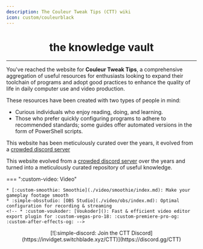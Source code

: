 ```yaml
---
description: The Couleur Tweak Tips (CTT) wiki
icon: custom/couleurblack
---
```


<center>
    <h1>the knowledge vault</h1>
</center>

---

You've reached the website for **Couleur Tweak Tips**, a comprehensive aggregation of useful resources for enthusiasts looking to expand their toolchain of programs and adopt good practices to enhance the quality of life in daily computer use and video production.

These resources have been created with two types of people in mind:

* Curious individuals who enjoy reading, doing, and learning.
* Those who prefer quickly configuring programs to adhere to recommended standards; some guides offer automated versions in the form of PowerShell scripts.

This website has been meticulously curated over the years, it evolved from a [crowded discord server](https://twitter.com/CouleurMinemen/status/1521966698047418377)

This website evolved from a [crowded discord server](https://twitter.com/CouleurMinemen/status/1521966698047418377) over the years and turned into a meticulously curated repository of useful knowledge.

=== ":custom-video: Video"

    * [:custom-smoothie: Smoothie](./video/smoothie/index.md): Make your gameplay footage smooth
    * :simple-obsstudio: [OBS Studio](./video/obs/index.md): Optimal configuration for recording & streaming
    <!-- * :custom-voukoder: [Voukoder](): Fast & efficient video editor export plugin for :custom-vegas-pro-18: :custom-premiere-pro-og: :custom-after-effects-og: -->

<!--
=== ":custom-video: Video"
    [:custom-smoothie: Smoothie](./video/smoothie/index.md): Make your gameplay footage smooth
    * :obs-logo: [OBS Studio](./video/obs/index.md): Optimal configuration for recording & streaming
    * :custom-voukoder: [Voukoder](): Fast & efficient video editor export plugin for :custom-vegas-pro-18: :custom-premiere-pro-og: :custom-after-effects-og:

=== ":custom-msi: Programs"

    * ShareX
    * AltSnap
    * PowerToys
    * SpotX
    * MAS
    * espanso
    * SearchEverything

=== ":simple-windows: Windows"

    

=== ":material-dots-horizontal: Miscellaneous"

    !!! warning "Unsupported"
        At the moment, OBS settings for macOS aren't considered in the documentation.
-->

<center>
    [![:simple-discord: Join the CTT Discord](https://invidget.switchblade.xyz/CTT)](https://discord.gg/CTT)
</center>

